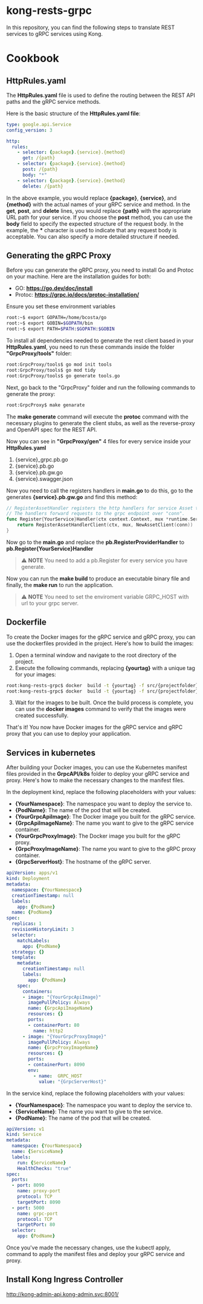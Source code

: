 # kong-rests-grpc

In this repository, you can find the following steps to translate REST services to gRPC services using Kong.

# Cookbook

## HttpRules.yaml

The **HttpRules.yaml** file is used to define the routing between the REST API paths and the gRPC service methods.

Here is the basic structure of the **HttpRules.yaml file**:

```yaml 
type: google.api.Service
config_version: 3

http:
  rules:
    - selector: {package}.{service}.{method}
      get: /{path}
    - selector: {package}.{service}.{method}
      post: /{path}
      body: "*"
    - selector: {package}.{service}.{method}
      delete: /{path}
```
In the above example, you would replace **{package}**, **{service}**, and **{method}** with the actual names of your gRPC service and method. In the **get**, **post**, and **delete** lines, you would replace **{path}** with the appropriate URL path for your service.
If you choose the **post** method, you can use the **body** field to specify the expected structure of the request body. In the example, the **\*** character is used to indicate that any request body is acceptable. You can also specify a more detailed structure if needed.


## Generating the gRPC Proxy

Before you can generate the gRPC proxy, you need to install Go and Protoc on your machine. Here are the installation guides for both:

- GO: **https://go.dev/doc/install**
- Protoc: **https://grpc.io/docs/protoc-installation/**

Ensure you set these environment variables

```bash
root:~$ export GOPATH=/home/bcosta/go
root:~$ export GOBIN=$GOPATH/bin
root:~$ export PATH=$PATH:$GOPATH:$GOBIN
```

To install all dependencies needed to generate the rest client based in your **HttpRules.yaml**, you need to run these commands inside the  folder **"GrpcProxy/tools"** folder:

```bash
root:GrpcProxy/tools$ go mod init tools
root:GrpcProxy/tools$ go mod tidy
root:GrpcProxy/tools$ go generate tools.go
```

Next, go back to the "GrpcProxy" folder and run the following commands to generate the proxy:

```bash
root:GrpcProxy$ make genarate
```

The **make generate** command will execute the **protoc** command with the necessary plugins to generate the client stubs, as well as the reverse-proxy and OpenAPI spec for the REST API.

Now you can see in **"GrpcProxy/gen"** 4 files for every service inside your **HttpRules.yaml**

1. {service}_grpc.pb.go
2. {service}.pb.go
3. {service}.pb.gw.go
4. {service}.swagger.json

Now you need to call the registers handlers in **main.go** to do this, go to the generates **{service}.pb.gw.go** and find this method:

```go 
// RegisterAssetHandler registers the http handlers for service Asset to "mux".
// The handlers forward requests to the grpc endpoint over "conn".
func Register{YourService}Handler(ctx context.Context, mux *runtime.ServeMux, conn *grpc.ClientConn) error {
	return RegisterAssetHandlerClient(ctx, mux, NewAssetClient(conn))
}
```

Now go to the **main.go** and replace the **pb.RegisterProviderHandler** to **pb.Register{YourService}Handler**
> ⚠️ **NOTE** You need to add a pb.Register for every service you have generate.

Now you can run the **make build** to produce an executable binary file and finally, the **make run** to run the application.
> ⚠️ **NOTE** You need to set the enviroment variable GRPC_HOST with url to your grpc server.

## Dockerfile

To create the Docker images for the gRPC service and gRPC proxy, you can use the dockerfiles provided in the project. Here's how to build the images:

1. Open a terminal window and navigate to the root directory of the project.
2. Execute the following commands, replacing **{yourtag}** with a unique tag for your images:

```bash
root:kong-rests-grpc$ docker  build -t {yourtag} -f src/{projectfolder}/GrpcAPI/Dockerfile .
root:kong-rests-grpc$ docker  build -t {yourtag} -f src/{projectfolder}/GrpcProxy/Dockerfile .
```

3. Wait for the images to be built. Once the build process is complete, you can use the **docker images** command to verify that the images were created successfully.

That's it! You now have Docker images for the gRPC service and gRPC proxy that you can use to deploy your application.

## Services in kubernetes

After building your Docker images, you can use the Kubernetes manifest files provided in the **GrpcAPI/k8s** folder to deploy your gRPC service and proxy. Here's how to make the necessary changes to the manifest files.

In the deployment kind, replace the following placeholders with your values:

- **{YourNamespace}**: The namespace you want to deploy the service to.
- **{PodName}**: The name of the pod that will be created.
- **{YourGrpcApiImage}**: The Docker image you built for the gRPC service.
- **{GrpcApiImageName}**: The name you want to give to the gRPC service container.
- **{YourGrpcProxyImage}**: The Docker image you built for the gRPC proxy.
- **{GrpcProxyImageName}**: The name you want to give to the gRPC proxy container.
- **{GrpcServerHost}**: The hostname of the gRPC server.

```yaml
apiVersion: apps/v1
kind: Deployment
metadata:
  namespace: {YourNamespace}
  creationTimestamp: null
  labels:
    app: {PodName}
  name: {PodName}
spec:
  replicas: 1
  revisionHistoryLimit: 3
  selector:
    matchLabels:
      app: {PodName}
  strategy: {}
  template:
    metadata:
      creationTimestamp: null
      labels:
        app: {PodName}
    spec:
      containers:
      - image: "{YourGrpcApiImage}"
        imagePullPolicy: Always
        name: {GrpcApiImageName}
        resources: {}
        ports:
        - containerPort: 80
          name: http2
      - image: "{YourGrpcProxyImage}"
        imagePullPolicy: Always
        name: {GrpcProxyImageName}
        resources: {}
        ports:
        - containerPort: 8090
        env:
          - name:  GRPC_HOST
            value: "{GrpcServerHost}"
```
In the service kind, replace the following placeholders with your values:

- **{YourNamespace}**: The namespace you want to deploy the service to.
- **{ServiceName}**: The name you want to give to the service.
- **{PodName}**: The name of the pod that will be created.

```yaml
apiVersion: v1
kind: Service
metadata:
  namespace: {YourNamespace}
  name: {ServiceName}
  labels:
    run: {ServiceName}
    HealthChecks: "true"
spec:
  ports:
  - port: 8090
    name: proxy-port
    protocol: TCP
    targetPort: 8090
  - port: 5000
    name: grpc-port
    protocol: TCP
    targetPort: 80    
  selector:
    app: {PodName}
```

Once you've made the necessary changes, use the kubectl apply, command to apply the manifest files and deploy your gRPC service and proxy.

## Install Kong Ingress Controller


http://kong-admin-api.kong-admin.svc:8001/












